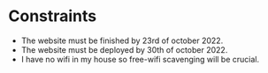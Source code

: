 # Constraints
- The website must be finished by 23rd of october 2022.
- The website must be deployed by 30th of october 2022.
- I have no wifi in my house so free-wifi scavenging will be crucial.